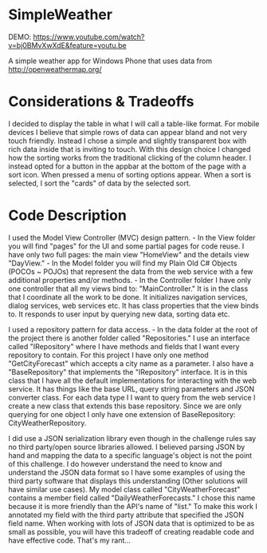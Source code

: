 SimpleWeather
=============
DEMO: https://www.youtube.com/watch?v=bj0BMvXwXdE&feature=youtu.be

A simple weather app for Windows Phone that uses data from
http://openweathermap.org/

Considerations & Tradeoffs
==========================
I decided to display the table in what I will call a table-like format. For
mobile devices I believe that simple rows of data can appear bland and not very
touch friendly. Instead I chose a simple and slightly transparent box with rich
data inside that is inviting to touch. With this design choice I changed how
the sorting works from the traditional clicking of the column header. I instead
opted for a button in the appbar at the bottom of the page with a sort icon.
When pressed a menu of sorting options appear. When a sort is selected, I sort
the "cards" of data by the selected sort.

Code Description
================
I used the Model View Controller (MVC) design pattern.
    - In the View folder you will find "pages" for the UI and some partial pages
      for code reuse. I have only two full pages: the main view "HomeView" and
      the details view "DayView."
    - In the Model folder you will find my Plain Old C# Objects (POCOs ~ POJOs)
      that represent the data from the web service with a few additional
      properties and/or methods.
    - In the Controller folder I have only one controller that all my views
      bind to: "MainController." It is in the class that I coordinate all the
      work to be done. It initializes navigation services, dialog services,
      web services etc. It has class properties that the view binds to. It
      responds to user input by querying new data, sorting data etc.

I used a repository pattern for data access.
    - In the data folder at the root of the project there is another folder
      called "Repositories." I use an interface called "IRepository" where I
      have methods and fields that I want every repository to contain. For this
      project I have only one method "GetCityForecast" which accepts a city name
      as a parameter. I also have a "BaseRepository" that implements the
      "IRepository" interface. It is in this class that I have all the default
      implementations for interacting with the web service. It has things like
      the base URL, query string parameters and JSON converter class. For each
      data type I I want to query from the web service I create a new class
      that extends this base repository. Since we are only querying for one
      object I only have one extension of BaseRepository: CityWeatherRepository.

I did use a JSON serialization library even though in the challenge rules say
no third party/open source libraries allowed. I believed parsing JSON by hand
and mapping the data to a specific language's object is not the
point of this challenge. I do however understand the need to know and understand
the JSON data format so I have some examples of using the third party software
that displays this understanding (Other solutions will have similar use cases).
My model class called "CityWeatherForecast" contains a member field called
"DailyWeatherForecasts." I chose this name because it is more friendly than the
API's name of "list." To make this work I annotated my field with the third
party attribute that specified the JSON field name. When working with lots of
JSON data that is optimized to be as small as possible, you will have this
tradeoff of creating readable code and have effective code. That's my rant...
